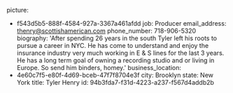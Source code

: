 picture:
  - f543d5b5-888f-4584-927a-3367a461afdd
job: Producer
email_address: thenry@scottishamerican.com
phone_number: 718-906-5320
biography: 'After spending 26 years in the south Tyler left his roots to pursue a career in NYC. He has come to understand and enjoy the insurance industry very much working in E & S lines for the last 3 years. He has a long term goal of owning a recording studio and or living in Europe. So send him binders, homey.'
business_location:
  - 4e60c7f5-e80f-4d69-bceb-47f7f8704e3f
city: Brooklyn
state: New York
title: Tyler Henry
id: 94b3fda7-f31d-4223-a237-f567d4addb2b
